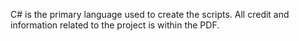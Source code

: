 C# is the primary language used to create the scripts. All credit and information related to the project is within the PDF.
